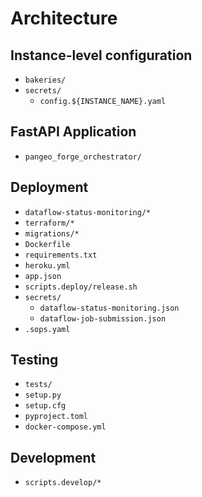 # Architecture

## Instance-level configuration

- `bakeries/`
- `secrets/`
  - `config.${INSTANCE_NAME}.yaml`

## FastAPI Application

- `pangeo_forge_orchestrator/`

## Deployment

- `dataflow-status-monitoring/*`
- `terraform/*`
- `migrations/*`
- `Dockerfile`
- `requirements.txt`
- `heroku.yml`
- `app.json`
- `scripts.deploy/release.sh`
- `secrets/`
  - `dataflow-status-monitoring.json`
  - `dataflow-job-submission.json`
- `.sops.yaml`

## Testing

- `tests/`
- `setup.py`
- `setup.cfg`
- `pyproject.toml`
- `docker-compose.yml`

## Development

- `scripts.develop/*`
